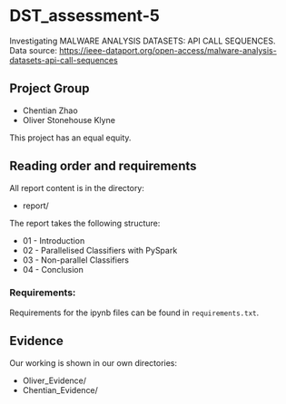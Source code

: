 # DST_assessment-5
Investigating MALWARE ANALYSIS DATASETS: API CALL SEQUENCES. \
Data source: https://ieee-dataport.org/open-access/malware-analysis-datasets-api-call-sequences
## Project Group

* Chentian Zhao
* Oliver Stonehouse Klyne

This project has an equal equity.

## Reading order and requirements

All report content is in the directory:

* report/

The report takes the following structure:

* 01 - Introduction
* 02 - Parallelised Classifiers with PySpark
* 03 - Non-parallel Classifiers
* 04 - Conclusion


### Requirements:

Requirements for the ipynb files can be found in `requirements.txt`.

## Evidence

Our working is shown in our own directories:

* Oliver_Evidence/
* Chentian_Evidence/
